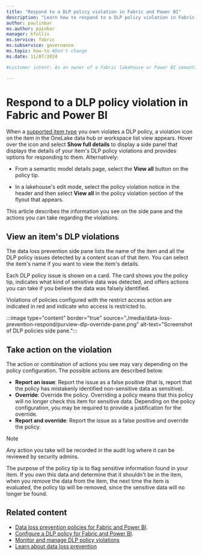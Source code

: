 ```yaml
---
title: "Respond to a DLP policy violation in Fabric and Power BI"
description: "Learn how to respond to a DLP policy violation in Fabric and Power BI."
author: paulinbar
ms.author: painbar
manager: kfollis
ms.service: fabric
ms.subservice: governance
ms.topic: how-to #Don't change
ms.date: 11/07/2024

#customer intent: As an owner of a Fabric lakehouse or Power BI semantic model, I want to understand how to deal with DLP policy violations on those items.

---
```


# Respond to a DLP policy violation in Fabric and Power BI

When a [supported item type](./data-loss-prevention-overview.md#supported-item-types) you own violates a DLP policy, a violation icon on the item in the OneLake data hub or workspace list view appears. Hover over the icon and select **Show full details** to display a side panel that displays the details of your item's DLP policy violations and provides options for responding to them. Alternatively:

* From a semantic model details page, select the **View all** button on the policy tip.

* In a lakehouse's edit mode, select the policy violation notice in the header and then select **View all** in the policy violation section of the flyout that appears.

This article describes the information you see on the side pane and the actions you can take regarding the violations.

## View an item's DLP violations

The data loss prevention side pane lists the name of the item and all the DLP policy issues detected by a content scan of that item. You can select the item's name if you want to view the item's details.

Each DLP policy issue is shown on a card. The card shows you the policy tip, indicates what kind of sensitive data was detected, and offers actions you can take if you believe the data was falsely identified.

Violations of policies configured with the restrict access action are indicated in red and indicate who access is restricted to.  

:::image type="content" border="true" source="./media/data-loss-prevention-respond/purview-dlp-override-pane.png" alt-text="Screenshot of DLP policies side pane.":::

## Take action on the violation

The action or combination of actions you see may vary depending on the policy configuration. The possible actions are described below.

* **Report an issue**: Report the issue as a false positive (that is, report that the policy has mistakenly identified non-sensitive data as sensitive).
* **Override**: Override the policy. Overriding a policy means that this policy will no longer check this item for sensitive data. Depending on the policy configuration, you may be required to provide a justification for the override.
* **Report and override**: Report the issue as a false positive and override the policy.

>[!NOTE]
> Any action you take will be recorded in the audit log where it can be reviewed by security admins.
>
> The purpose of the policy tip is to flag sensitive information found in your item. If you own this data and determine that it shouldn't be in the item, when you remove the data from the item, the next time the item is evaluated, the policy tip will be removed, since the sensitive data will no longer be found.

## Related content

* [Data loss prevention policies for Fabric and Power BI](./data-loss-prevention-overview.md).
* [Configure a DLP policy for Fabric and Power BI](./data-loss-prevention-configure.md).
* [Monitor and manage DLP policy violations](./data-loss-prevention-monitor.md)
* [Learn about data loss prevention](/microsoft-365/compliance/dlp-learn-about-dlp)